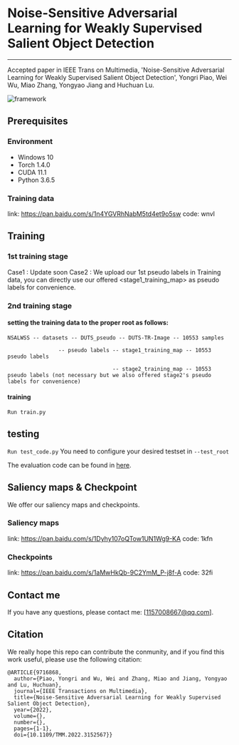 # Noise-Sensitive Adversarial Learning for Weakly Supervised Salient Object Detection
----------------------------------------------
Accepted paper in IEEE Trans on Multimedia, 'Noise-Sensitive Adversarial Learning for Weakly Supervised Salient Object Detection', Yongri Piao, Wei Wu, Miao Zhang, Yongyao Jiang and Huchuan Lu.

![framework](https://github.com/wuweia123/IEEE-TMM-NSALWSS/blob/main/fig/framework.png)

## Prerequisites
### Environment
* Windows 10
* Torch 1.4.0
* CUDA 11.1
* Python 3.6.5

### Training data
link: https://pan.baidu.com/s/1n4YGVRhNabM5td4et9o5sw    code: wnvl

## Training
### 1st training stage
Case1 : Update soon
Case2 : We upload our 1st pseudo labels in Training data, you can directly use our offered <stage1_training_map> as pseudo labels for convenience. 

### 2nd training stage
#### setting the training data to the proper root as follows:

```
NSALWSS -- datasets -- DUTS_pseudo -- DUTS-TR-Image -- 10553 samples
                
                -- pseudo labels -- stage1_training_map -- 10553 pseudo labels
                
                                 -- stage2_training_map -- 10553 pseudo labels (not necessary but we also offered stage2's pseudo labels for convenience)
```

#### training

```Run train.py```

## testing
```Run test_code.py```
You need to configure your desired testset in ```--test_root```

The evaluation code can be found in [here](https://github.com/jiwei0921/Saliency-Evaluation-Toolbox).

## Saliency maps & Checkpoint
We offer our saliency maps and checkpoints.
### Saliency maps
link: https://pan.baidu.com/s/1Dyhy107oQTow1UN1Wg9-KA    code: 1kfn
### Checkpoints
link: https://pan.baidu.com/s/1aMwHkQb-9C2YmM_P-j8f-A    code: 32fi
## Contact me
If you have any questions, please contact me: [1157008667@qq.com].

## Citation
We really hope this repo can contribute the conmunity, and if you find this work useful, please use the following citation:

```
@ARTICLE{9716868,
  author={Piao, Yongri and Wu, Wei and Zhang, Miao and Jiang, Yongyao and Lu, Huchuan},
  journal={IEEE Transactions on Multimedia}, 
  title={Noise-Sensitive Adversarial Learning for Weakly Supervised Salient Object Detection}, 
  year={2022},
  volume={},
  number={},
  pages={1-1},
  doi={10.1109/TMM.2022.3152567}}
```
